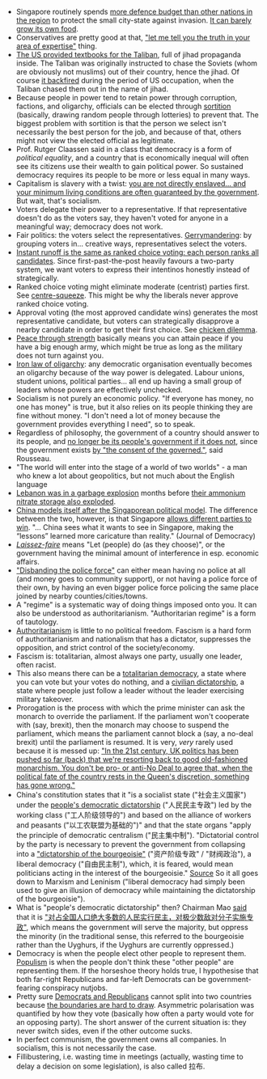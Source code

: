 - Singapore routinely spends [more defence budget than other nations in the region](https://en.wikipedia.org/wiki/Singapore_Armed_Forces) to protect the small city-state against invasion. [It can barely grow its own food](https://unscrambled.sg/2020/02/01/sustainability-singapore-imports-90-of-our-food-supply-can-we-survive-if-a-crisis-cuts-it-off/).
- Conservatives are pretty good at that, ["let me tell you the truth in your area of expertise"](https://mobile.twitter.com/votevets/status/1438605323355361304) thing.
- [The US provided textbooks for the Taliban](https://www.npr.org/sections/ed/2014/12/06/368452888/q-a-j-is-for-jihad), full of jihad propaganda inside. The Taliban was originally instructed to chase the Soviets (whom are obviously not muslims) out of their country, hence the jihad. Of course [it backfired](https://old.reddit.com/r/TrueReddit/comments/p5m6ss/the_key_reason_the_us_lost_in_afghanistan/h9726ef/) during the period of US occupation, when the Taliban chased them out in the name of jihad.
- Because people in power tend to retain power through corruption, factions, and oligarchy, officials can be elected through [sortition](https://en.wikipedia.org/wiki/Sortition#Switzerland) (basically, drawing random people through lotteries) to prevent that. The biggest problem with sortition is that the person we select isn't necessarily the best person for the job, and because of that, others might not view the elected official as legitimate.
- Prof. Rutger Claassen said in a class that democracy is a form of *political equality*, and a country that is economically inequal will often see its citizens use their wealth to gain political power. So sustained democracy requires its people to be more or less equal in many ways.
- Capitalism is slavery with a twist: [you are not directly enslaved... and your minimum living conditions are often guaranteed by the government](https://www.youtube.com/watch?v=4xqouhMCJBI). But wait, that's socialism.
- Voters delegate their power to a representative. If that representative doesn't do as the voters say, they haven't voted for anyone in a meaningful way; democracy does not work.
- Fair politics: the voters select the representatives. [Gerrymandering](https://en.wikipedia.org/wiki/Gerrymandering): by grouping voters in... creative ways, representatives select the voters.
- [Instant runoff is the same as ranked choice voting: each person ranks all candidates](https://www.youtube.com/watch?v=yhO6jfHPFQU). Since first-past-the-post heavily favours a two-party system, we want voters to express their intentinos honestly instead of strategically.
- Ranked choice voting might eliminate moderate (centrist) parties first. See [centre-squeeze](https://electowiki.org/wiki/Center_squeeze). This might be why the liberals never approve ranked choice voting.
- Approval voting (the most approved candidate wins) generates the most representative candidate, but voters can strategically disapprove a nearby candidate in order to get their first choice. See [chicken dilemma](https://en.wikipedia.org/wiki/Chicken_%28game%29).
- [Peace through strength](https://en.wikipedia.org/wiki/Peace_through_strength) basically means you can attain peace if you have a big enough army, which might be true as long as the military does not turn against you.
- [Iron law of oligarchy](https://en.wikipedia.org/wiki/Iron_law_of_oligarchy): any democratic organisation eventually becomes an oligarchy because of the way power is delegated. Labour unions, student unions, political parties... all end up having a small group of leaders whose powers are effectively unchecked.
- Socialism is not purely an economic policy. "If everyone has money, no one has money" is true, but it also relies on its people thinking they are fine without money. "I don't need a lot of money because the government provides everything I need", so to speak.
- Regardless of philosophy, the government of a country should answer to its people, and [no longer be its people's government if it does not](https://www.cbc.ca/news/world/lebanon-explosion-aftermath-monday-1.5680392), since the government exists [by "the consent of the governed."](https://www.sparknotes.com/philosophy/rousseau/section2/), said Rousseau.
- "The world will enter into the stage of a world of two worlds" - a man who knew a lot about geopolitics, but not much about the English language
- [Lebanon was in a garbage explosion](https://www.hrw.org/news/2020/06/09/lebanon-huge-cost-inaction-trash-crisis) months before [their ammonium nitrate storage also exploded](https://en.wikipedia.org/wiki/2020_Beirut_explosions).
- [China models itself after the Singaporean political model](https://www.journalofdemocracy.org/articles/china-and-the-singapore-model/). The difference between the two, however, is that Singapore [allows different parties to win](https://www.cnn.com/2020/07/11/asia/singapore-election-intl-hnk/index.html). "... China sees what it wants to see in Singapore, making the “lessons” learned more caricature than reality." (Journal of Democracy)
- [*Laissez-faire*](https://www.merriam-webster.com/dictionary/laissez-faire) means "Let (people) do (as they choose)", or the government having the minimal amount of interference in esp. economic affairs.
- ["Disbanding the police force"](https://www.cbc.ca/news/world/police-reform-ideas-united-states-george-floyd-1.5601990) can either mean having no police at all (and money goes to community support), or not having a police force of their own, by having an even bigger police force policing the same place joined by nearby counties/cities/towns.
- A "regime" is a systematic way of doing things imposed onto you. It can also be understood as authoritarianism. "Authoritarian regime" is a form of tautology.
- [Authoritarianism](https://en.wikipedia.org/wiki/Authoritarianism) is little to no political freedom. Fascism is a hard form of authoritarianism and nationalism that has a dictator, suppresses the opposition, and strict control of the society/economy.
- Fascism is: totalitarian, almost always one party, usually one leader, often racist.
- This also means there can be a [totalitarian democracy](https://en.wikipedia.org/wiki/Totalitarian_democracy), a state where you can vote but your votes do nothing, and a [civilian dictatorship](https://en.wikipedia.org/wiki/Civilian_dictatorship), a state where people just follow a leader without the leader exercising military takeover.
- Prorogation is the process with which the prime minister can ask the monarch to override the parliament. If the parliament won't cooperate with (say, brexit), then the monarch may choose to suspend the parliament, which means the parliament cannot block a (say, a no-deal brexit) until the parliament is resumed. It is very, _very_ rarely used because it is messed up: ["In the 21st century, UK politics has been pushed so far (back) that we're resorting back to good old-fashioned monarchism. You don't be pro- or anti-No Deal to agree that, when the political fate of the country rests in the Queen's discretion, something has gone wrong."](https://www.youtube.com/watch?v=OpvMud16gC8)
- China's constitution states that it "is a socialist state ("社会主义国家") under the [people's democratic dictatorship](https://en.wikipedia.org/wiki/People%27s_democratic_dictatorship) ("人民民主专政") led by the working class ("工人阶级领导的") and based on the alliance of workers and peasants ("以工农联盟为基础的")" and that the state organs "apply the principle of democratic centralism ("民主集中制"). "Dictatorial control by the party is necessary to prevent the government from collapsing into a ["dictatorship of the bourgeoisie"](https://en.wikipedia.org/wiki/Liberal_democracy#Dictatorship_of_the_bourgeoisie) ("资产阶级专政" / "财阀政治"), a liberal democracy ("自由民主制"), which, it is feared, would mean politicians acting in the interest of the bourgeoisie." [Source](https://en.wikipedia.org/wiki/People%27s_democratic_dictatorship) So it all goes down to Marxism and Leninism ("liberal democracy had simply been used to give an illusion of democracy while maintaining the dictatorship of the bourgeoisie").
- What is "people's democratic dictatorship" then? Chairman Mao [said](https://en.wikipedia.org/wiki/On_the_People%27s_Democratic_Dictatorship) that it is ["对占全国人口绝大多数的人民实行民主，对极少数敌对分子实施专政"](https://zh.wikipedia.org/wiki/%E4%BA%BA%E6%B0%91%E6%B0%91%E4%B8%BB%E4%B8%93%E6%94%BF), which means the government will serve the majority, but oppress the minority (in the traditional sense, this referred to the bourgeoisie rather than the Uyghurs, if the Uyghurs are currently oppressed.)
- Democracy is when the people elect other people to represent them. [Populism](https://www.philstar.com/opinion/2019/09/08/1949884/populism-vs-democratic-socialism-vs-elitist-democracy) is when the people don't think these "other people" are representing them. If the horseshoe theory holds true, I hypothesise that both far-right Republicans and far-left Democrats can be government-fearing conspiracy nutjobs.
- Pretty sure [Democrats and Republicans](https://www.theatlantic.com/politics/archive/2014/06/yes-polarization-is-asymmetric-and-conservatives-are-worse/373044/) cannot split into two countries because [the boundaries are hard to draw](https://www.reddit.com/r/Ask_Politics/comments/f3ntht/unironically_would_both_the_south_and_the_rest_of/). Asymmetric polarisation was quantified by how they vote (basically how often a party would vote for an opposing party). The short answer of the current situation is: they never switch sides, even if the other outcome sucks.
- In perfect communism, the government owns all companies. In socialism, this is not necessarily the case.
- Fillibustering, i.e. wasting time in meetings (actually, wasting time to delay a decision on some legislation), is also called 拉布.

